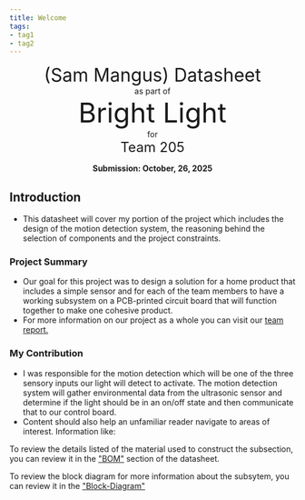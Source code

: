 ```yaml
---
title: Welcome
tags:
- tag1
- tag2
---
```

<center>
<font size= "6">(Sam Mangus) Datasheet</font><br>
as part of<br>
<font size= "8"> Bright Light</font><br>
for<br>
<font size= "5"> Team 205 </font><br>

**Submission: October, 26, 2025**
</center>

## Introduction

* This datasheet will cover my portion of the project which includes the design of the motion detection system, the reasoning behind the selection of components and the project constraints.

### Project Summary

* Our goal for this project was to design a solution for a home product that includes a simple sensor and for each of the team members to have a working subsystem on a PCB-printed circuit board that will function together to make one cohesive product.
* For more information on our project as a whole you can visit our [team report.](https://egr304-team-205-2025-f.github.io/EGR304-2025-F-205.github.io/)


### My Contribution

* I was responsible for the motion detection which will be one of the three sensory inputs our light will detect to activate. The motion detection system will gather environmental data from the ultrasonic sensor and determine if the light should be in an on/off state and then communicate that to our control board. 
* Content should also help an unfamiliar reader navigate to areas of interest. Information like:

To review the details listed of the material used to construct the subsection, you can review it in the ["BOM"](https://embedded-systems-design.github.io/EGR304DataSheetTemplate/03-BOM/BOM/) section of the datasheet.

To review the block diagram for more information about the subsytem, you can review it in the ["Block-Diagram"](V=docs/01-Block-Diagram)
